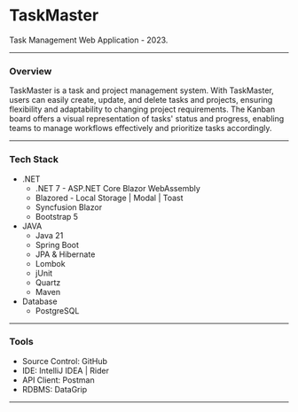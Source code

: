 # TaskMaster

Task Management Web Application - 2023.

---

### **Overview**
TaskMaster is a task and project management system. With TaskMaster, users can easily create, update, and delete tasks and projects, ensuring flexibility and adaptability to changing project requirements. The Kanban board offers a visual representation of tasks' status and progress, enabling teams to manage workflows effectively and prioritize tasks accordingly.

---

### **Tech Stack**
- .NET
  - .NET 7 - ASP.NET Core Blazor WebAssembly
  - Blazored - Local Storage | Modal | Toast
  - Syncfusion Blazor
  - Bootstrap 5
- JAVA
  - Java 21
  - Spring Boot
  - JPA & Hibernate
  - Lombok
  - jUnit
  - Quartz
  - Maven
- Database
  - PostgreSQL

---

### **Tools**
- Source Control: GitHub
- IDE: IntelliJ IDEA | Rider
- API Client: Postman
- RDBMS: DataGrip

---